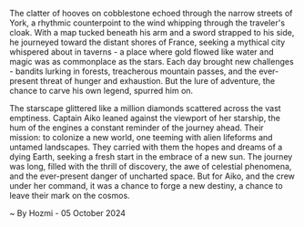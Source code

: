 
The clatter of hooves on cobblestone echoed through the narrow streets of York, a rhythmic counterpoint to the wind whipping through the traveler's cloak. With a map tucked beneath his arm and a sword strapped to his side, he journeyed toward the distant shores of France, seeking a mythical city whispered about in taverns - a place where gold flowed like water and magic was as commonplace as the stars. Each day brought new challenges - bandits lurking in forests, treacherous mountain passes, and the ever-present threat of hunger and exhaustion. But the lure of adventure, the chance to carve his own legend, spurred him on.

The starscape glittered like a million diamonds scattered across the vast emptiness. Captain Aiko leaned against the viewport of her starship, the hum of the engines a constant reminder of the journey ahead. Their mission: to colonize a new world, one teeming with alien lifeforms and untamed landscapes. They carried with them the hopes and dreams of a dying Earth, seeking a fresh start in the embrace of a new sun. The journey was long, filled with the thrill of discovery, the awe of celestial phenomena, and the ever-present danger of uncharted space. But for Aiko, and the crew under her command, it was a chance to forge a new destiny, a chance to leave their mark on the cosmos. 

~ By Hozmi - 05 October 2024
